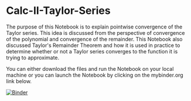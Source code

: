 # Calc-II-Taylor-Series
The purpose of this Notebook is to explain pointwise convergence of the Taylor series. This idea is discussed from the perspective of convergence of the polynomial and convergence of the remainder. This Notebook also discussed Taylor's Remainder Theorem and how it is used in practice to determine whether or not a Taylor series converges to the function it is trying to approximate. 

You can either download the files and run the Notebook on your local machine or you can launch the Notebook by clicking on the mybinder.org link below.

[![Binder](http://mybinder.org/badge.svg)](http://mybinder.org:/repo/kmcquighan/calc-ii-taylor-series)
